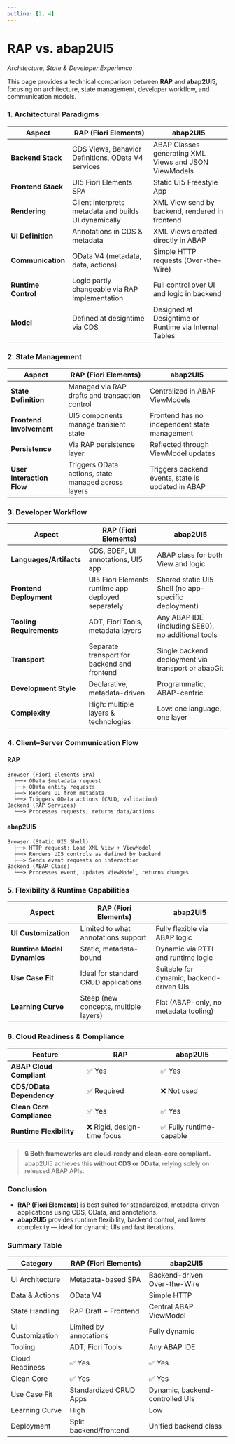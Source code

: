 ```yaml
---
outline: [2, 4]
---
```


# RAP vs. abap2UI5
_Architecture, State & Developer Experience_

This page provides a technical comparison between **RAP** and **abap2UI5**, focusing on architecture, state management, developer workflow, and communication models.

### 1. Architectural Paradigms

| Aspect            | RAP (Fiori Elements)                                             | abap2UI5                                                   |
|-------------------|------------------------------------------------------------------|------------------------------------------------------------|
| **Backend Stack** | CDS Views, Behavior Definitions, OData V4 services               | ABAP Classes generating XML Views and JSON ViewModels     |
| **Frontend Stack**| UI5 Fiori Elements SPA                                           | Static UI5 Freestyle App                            |
| **Rendering**     | Client interprets metadata and builds UI dynamically             | XML View send by backend, rendered in frontend      |
| **UI Definition** | Annotations in CDS & metadata                                    | XML Views created directly in ABAP                         |
| **Communication** | OData V4 (metadata, data, actions)                               | Simple HTTP requests (Over-the-Wire)                      |
| **Runtime Control**| Logic partly changeable via RAP Implementation                  | Full control over UI and logic in backend                 |
| **Model**        | Defined at designtime via CDS                                     | Designed at Designtime or Runtime via Internal Tables                |

### 2. State Management

| Aspect                     | RAP (Fiori Elements)                                  | abap2UI5                                            |
|----------------------------|-------------------------------------------------------|-----------------------------------------------------|
| **State Definition**       | Managed via RAP drafts and transaction control        | Centralized in ABAP ViewModels                     |
| **Frontend Involvement**   | UI5 components manage transient state                 | Frontend has no independent state management       |
| **Persistence**            | Via RAP persistence layer                             | Reflected through ViewModel updates                |
| **User Interaction Flow**  | Triggers OData actions, state managed across layers   | Triggers backend events, state is updated in ABAP  |

### 3. Developer Workflow

| Aspect                     | RAP (Fiori Elements)                                 | abap2UI5                                               |
|----------------------------|------------------------------------------------------|--------------------------------------------------------|
| **Languages/Artifacts**    | CDS, BDEF, UI annotations, UI5 app                    | ABAP class for both View and logic                     |
| **Frontend Deployment**    | UI5 Fiori Elements runtime app deployed separately    | Shared static UI5 Shell (no app-specific deployment)   |
| **Tooling Requirements**   | ADT, Fiori Tools, metadata layers                     | Any ABAP IDE (including SE80), no additional tools     |
| **Transport**              | Separate transport for backend and frontend           | Single backend deployment via transport or abapGit     |
| **Development Style**      | Declarative, metadata-driven                          | Programmatic, ABAP-centric                             |
| **Complexity**             | High: multiple layers & technologies                  | Low: one language, one layer                           |


### 4. Client–Server Communication Flow

#### RAP

```plaintext
Browser (Fiori Elements SPA)
  ├──> OData $metadata request
  ├──> OData entity requests
  ├──> Renders UI from metadata
  ├──> Triggers OData actions (CRUD, validation)
Backend (RAP Services)
  └──> Processes requests, returns data/actions
```
#### abap2UI5
```plaintext
Browser (Static UI5 Shell)
  ├──> HTTP request: Load XML View + ViewModel
  ├──> Renders UI5 controls as defined by backend
  ├──> Sends event requests on interaction
Backend (ABAP Class)
  └──> Processes event, updates ViewModel, returns changes
```

### 5. Flexibility & Runtime Capabilities

| Aspect                    | RAP (Fiori Elements)                        | abap2UI5                                 |
|---------------------------|---------------------------------------------|------------------------------------------|
| **UI Customization**      | Limited to what annotations support         | Fully flexible via ABAP logic            |
| **Runtime Model Dynamics**| Static, metadata-bound                      | Dynamic via RTTI and runtime logic       |
| **Use Case Fit**          | Ideal for standard CRUD applications        | Suitable for dynamic, backend-driven UIs |
| **Learning Curve**        | Steep (new concepts, multiple layers)       | Flat (ABAP-only, no metadata tooling)    |


### 6. Cloud Readiness & Compliance

| Feature                    | RAP                        | abap2UI5                     |
|----------------------------|-----------------------------|-------------------------------|
| **ABAP Cloud Compliant**   | ✅ Yes                      | ✅ Yes                        |
| **CDS/OData Dependency**   | ✅ Required                 | ❌ Not used                   |
| **Clean Core Compliance**  | ✅ Yes                      | ✅ Yes                        |
| **Runtime Flexibility**    | ❌ Rigid, design-time focus | ✅ Fully runtime-capable      |

> 🔒 **Both frameworks are cloud-ready and clean-core compliant.** abap2UI5 achieves this **without CDS or OData**, relying solely on released ABAP APIs.


### Conclusion

- **RAP (Fiori Elements)** is best suited for standardized, metadata-driven applications using CDS, OData, and annotations.
- **abap2UI5** provides runtime flexibility, backend control, and lower complexity — ideal for dynamic UIs and fast iterations.


### Summary Table

| Category                 | RAP (Fiori Elements)           | abap2UI5                          |
|--------------------------|-------------------------------|-----------------------------------|
| UI Architecture          | Metadata-based SPA            | Backend-driven Over-the-Wire     |
| Data & Actions           | OData V4                      | Simple HTTP                      |
| State Handling           | RAP Draft + Frontend          | Central ABAP ViewModel           |
| UI Customization         | Limited by annotations        | Fully dynamic                     |
| Tooling                  | ADT, Fiori Tools              | Any ABAP IDE                     |
| Cloud Readiness          | ✅ Yes                        | ✅ Yes                            |
| Clean Core               | ✅ Yes                        | ✅ Yes                            |
| Use Case Fit             | Standardized CRUD Apps        | Dynamic, backend-controlled UIs  |
| Learning Curve           | High                          | Low                              |
| Deployment               | Split backend/frontend        | Unified backend class            |
